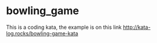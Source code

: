 # bowling_game
This is a coding kata, the example is on this link http://kata-log.rocks/bowling-game-kata
